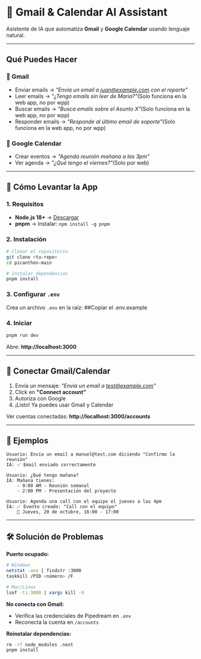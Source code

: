 # 📧 Gmail & Calendar AI Assistant

Asistente de IA que automatiza **Gmail** y **Google Calendar** usando lenguaje natural.

---

##  Qué Puedes Hacer

### 📧 Gmail
- Enviar emails → *"Envía un email a juan@example.com con el reporte"*
- Leer emails → *"¿Tengo emails sin leer de María?"*(Solo funciona en la web app, no por wpp)
- Buscar emails → *"Busca emails sobre el Asunto X"*(Solo funciona en la web app, no por wpp)
- Responder emails → *"Responde al último email de soporte"*(Solo funciona en la web app, no por wpp)

### 📅 Google Calendar
- Crear eventos → *"Agenda reunión mañana a las 3pm"*
- Ver agenda → *"¿Qué tengo el viernes?"*(Solo por web)


---

## 🚀 Cómo Levantar la App

### 1. Requisitos
- **Node.js 18+** → [Descargar](https://nodejs.org/)
- **pnpm** → Instalar: `npm install -g pnpm`

### 2. Instalación

```bash
# Clonar el repositorio
git clone <tu-repo>
cd picanthon-main

# Instalar dependencias
pnpm install
```

### 3. Configurar `.env`

Crea un archivo `.env` en la raíz:
##Copiar el .env.example

### 4. Iniciar

```bash
pnpm run dev
```

Abre: **http://localhost:3000**

---

## 🔗 Conectar Gmail/Calendar

1. Envía un mensaje: *"Envía un email a test@example.com"*
2. Click en **"Connect account"**
3. Autoriza con Google
4. ¡Listo! Ya puedes usar Gmail y Calendar

Ver cuentas conectadas: **http://localhost:3000/accounts**

---

## 📝 Ejemplos

```
Usuario: Envía un email a manuel@test.com diciendo "Confirmo la reunión"
IA: ✅ Email enviado correctamente

Usuario: ¿Qué tengo mañana?
IA: Mañana tienes:
    - 9:00 AM - Reunión semanal
    - 2:00 PM - Presentación del proyecto

Usuario: Agenda una call con el equipo el jueves a las 4pm
IA: ✅ Evento creado: "Call con el equipo"
    📅 Jueves, 20 de octubre, 16:00 - 17:00
```

---

## 🛠️ Solución de Problemas

**Puerto ocupado:**
```bash
# Windows
netstat -ano | findstr :3000
taskkill /PID <número> /F

# Mac/Linux
lsof -ti:3000 | xargs kill -9
```

**No conecta con Gmail:**
- Verifica las credenciales de Pipedream en `.env`
- Reconecta la cuenta en `/accounts`

**Reinstalar dependencias:**
```bash
rm -rf node_modules .next
pnpm install
```

